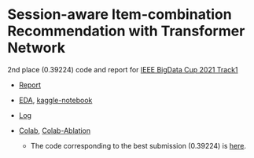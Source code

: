 # Session-aware Item-combination Recommendation with Transformer Network

2nd place (0.39224) code and report for [IEEE BigData Cup 2021 Track1](https://www.kaggle.com/c/bigdata2021-rl-recsys/leaderboard)

*   [Report](202110-bigdatacup-report.pdf) 

*   [EDA](eda.md), [kaggle-notebook](kaggle-eda.ipynb)

*   [Log](Log.md)

*   [Colab](colab/), [Colab-Ablation](colab-ablation)
    *   The code corresponding to the best submission (0.39224) is [here](colab/20210824_bigdatacup_reweightloss_timefeat_useridemb.ipynb).



